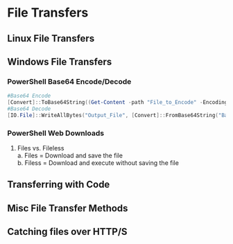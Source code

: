 # File Transfers

## Linux File Transfers
## Windows File Transfers
### PowerShell Base64 Encode/Decode
```powershell
#Base64 Encode
[Convert]::ToBase64String((Get-Content -path "File_to_Encode" -Encoding byte))
#Base64 Decode
[IO.File]::WriteAllBytes("Output_File", [Convert]::FromBase64String("Base64_Encoded_Payload"))
```
### PowerShell Web Downloads
1. Files vs. Fileless  
a. Files = Download and save the file  
b. Filess = Download and execute without saving the file  
## Transferring with Code
## Misc File Transfer Methods
## Catching files over HTTP/S
